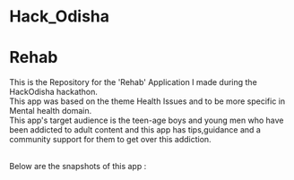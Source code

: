 # Hack_Odisha

# Rehab
 
This is the Repository for the 'Rehab' Application I made during the HackOdisha hackathon. <br> This app was based on the theme Health Issues and to be more specific in Mental health domain.<br> This app's target audience is the teen-age boys and young men who have been addicted to adult content and this app has tips,guidance and a community support for them to get over this addiction. <br><br>

Below are the snapshots of this app : <br><br>


